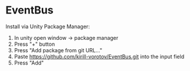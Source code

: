 # EventBus

Install via Unity Package Manager:
1. In unity open window -> package manager
2. Press "+" button
3. Press "Add package from git URL..."
4. Paste https://github.com/kirill-vorotov/EventBus.git into the input field
5. Press "Add"